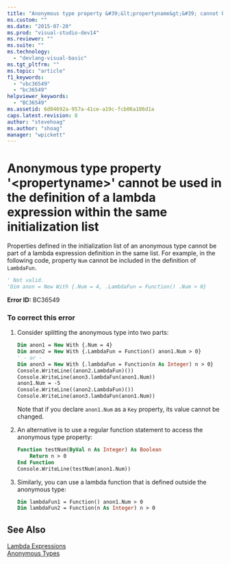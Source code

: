 ```yaml
---
title: "Anonymous type property &#39;&lt;propertyname&gt;&#39; cannot be used in the definition of a lambda expression within the same initialization list | Microsoft Docs"
ms.custom: ""
ms.date: "2015-07-20"
ms.prod: "visual-studio-dev14"
ms.reviewer: ""
ms.suite: ""
ms.technology: 
  - "devlang-visual-basic"
ms.tgt_pltfrm: ""
ms.topic: "article"
f1_keywords: 
  - "vbc36549"
  - "bc36549"
helpviewer_keywords: 
  - "BC36549"
ms.assetid: 6d04692a-957a-41ce-a19c-fcb06a186d1a
caps.latest.revision: 8
author: "stevehoag"
ms.author: "shoag"
manager: "wpickett"
---
```

# Anonymous type property &#39;&lt;propertyname&gt;&#39; cannot be used in the definition of a lambda expression within the same initialization list
Properties defined in the initialization list of an anonymous type cannot be part of a lambda expression definition in the same list. For example, in the following code, property `Num` cannot be included in the definition of `LambdaFun`.  
  
```vb  
' Not valid.  
'Dim anon = New With {.Num = 4, .LambdaFun = Function() .Num > 0}  
```  
  
 **Error ID:** BC36549  
  
### To correct this error  
  
1.  Consider splitting the anonymous type into two parts:  
  
    ```vb  
    Dim anon1 = New With {.Num = 4}  
    Dim anon2 = New With {.LambdaFun = Function() anon1.Num > 0}  
    ' - or -  
    Dim anon3 = New With {.lambdaFun = Function(n As Integer) n > 0}  
    Console.WriteLine((anon2.LambdaFun)())  
    Console.WriteLine(anon3.lambdaFun(anon1.Num))  
    anon1.Num = -5  
    Console.WriteLine((anon2.LambdaFun)())  
    Console.WriteLine(anon3.lambdaFun(anon1.Num))  
    ```  
  
     Note that if you declare `anon1.Num` as a `Key` property, its value cannot be changed.  
  
2.  An alternative is to use a regular function statement to access the anonymous type property:  
  
    ```vb  
    Function testNum(ByVal n As Integer) As Boolean  
        Return n > 0  
    End Function  
    Console.WriteLine(testNum(anon1.Num))  
    ```  
  
3.  Similarly, you can use a lambda function that is defined outside the anonymous type:  
  
    ```vb  
    Dim lambdaFun1 = Function() anon1.Num > 0  
    Dim lambdaFun2 = Function(n As Integer) n > 0  
    ```  
  
## See Also  
 [Lambda Expressions](../../visual-basic/programming-guide/language-features/procedures/lambda-expressions.md)   
 [Anonymous Types](../../visual-basic/programming-guide/language-features/objects-and-classes/anonymous-types.md)